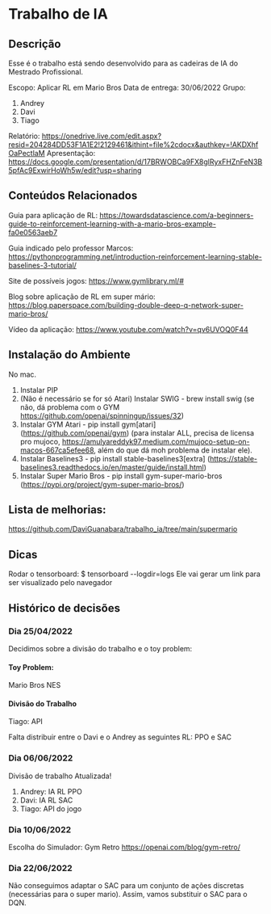 # Trabalho de IA

## Descrição

Esse é o trabalho está sendo desenvolvido para as cadeiras de IA do Mestrado Profissional.

Escopo: Aplicar RL em Mario Bros
Data de entrega: 30/06/2022
Grupo:

1. Andrey
2. Davi
3. Tiago

Relatório: https://onedrive.live.com/edit.aspx?resid=204284DD53F1A1E2!2129461&ithint=file%2cdocx&authkey=!AKDXhfOaPectlaM
Apresentação: https://docs.google.com/presentation/d/17BRWOBCa9FX8glRyxFHZnFeN3B5pfAc9ExwirHoWh5w/edit?usp=sharing 

## Conteúdos Relacionados

Guia para aplicação de RL:
https://towardsdatascience.com/a-beginners-guide-to-reinforcement-learning-with-a-mario-bros-example-fa0e0563aeb7

Guia indicado pelo professor Marcos:
https://pythonprogramming.net/introduction-reinforcement-learning-stable-baselines-3-tutorial/

Site de possíveis jogos:
https://www.gymlibrary.ml/#

Blog sobre aplicação de RL em super mário:
https://blog.paperspace.com/building-double-deep-q-network-super-mario-bros/

Vídeo da aplicação:
https://www.youtube.com/watch?v=qv6UVOQ0F44


## Instalação do Ambiente

No mac.

1. Instalar PIP
2. (Não é necessário se for só Atari) Instalar SWIG - brew install swig (se não, dá problema com o GYM https://github.com/openai/spinningup/issues/32)
3. Instalar GYM Atari - pip install gym[atari] (https://github.com/openai/gym) (para instalar ALL, precisa de licensa pro mujoco, https://amulyareddyk97.medium.com/mujoco-setup-on-macos-667ca5efee68, além do que dá moh problema de instalar ele).
4. Instalar Baselines3 - pip install stable-baselines3[extra] (https://stable-baselines3.readthedocs.io/en/master/guide/install.html)
5. Instalar Super Mario Bros - pip install gym-super-mario-bros (https://pypi.org/project/gym-super-mario-bros/)

## Lista de melhorias:
https://github.com/DaviGuanabara/trabalho_ia/tree/main/supermario

## Dicas

Rodar o tensorboard:
$ tensorboard --logdir=logs
Ele vai gerar um link para ser visualizado pelo navegador

## Histórico de decisões
### Dia 25/04/2022

Decidimos sobre a divisão do trabalho e o toy problem:

#### Toy Problem: 
Mario Bros NES

#### Divisão do Trabalho

Tiago: API

Falta distribuir entre o Davi e o Andrey as seguintes RL: PPO e SAC

### Dia 06/06/2022

Divisão de trabalho Atualizada!
1. Andrey: IA RL PPO
2. Davi: IA RL SAC
3. Tiago: API do jogo 

### Dia 10/06/2022

Escolha do Simulador:
Gym Retro
https://openai.com/blog/gym-retro/


### Dia 22/06/2022

Não conseguimos adaptar o SAC para um conjunto de ações discretas (necessárias para o super mario). Assim, vamos substituir o SAC para o DQN.


